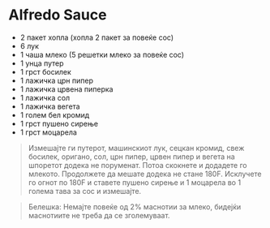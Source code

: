 # Alfredo Sauce

- 2 пакет хопла (хопла 2 пакет за повеќе сос)
- 6 лук
- 1 чаша млеко (5 решетки млеко за повеќе сос)
- 1 унца путер
- 1 грст босилек
- 1 лажичка црн пипер
- 1 лажичка црвена пиперка
- 1 лажичка сол
- 1 лажичка вегета
- 1 голем бел кромид
- 1 грст пушено сирење
- 1 грст моцарела

>Измешајте ги путерот, машинскиот лук, сецкан кромид, свеж босилек, оригано, сол, црн пипер, црвен пипер и вегета на шпоретот додека не поруменат. 
>Потоа скокнете и додадете го млекото. Продолжете да мешате додека не стане 180F. 
>Исклучете го огнот по 180F и ставете пушено сирење и 1 моцарела во 1 голема тава за сос и измешајте.

>Белешка: Немајте повеќе од 2% маснотии за млеко, бидејќи маснотиите не треба да се зголемуваат.
